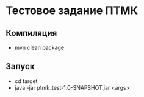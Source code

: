 # Тестовое задание ПТМК

## Компиляция
- mvn clean package

## Запуск
- cd target 
- java -jar ptmk_test-1.0-SNAPSHOT.jar &lt;args&gt;